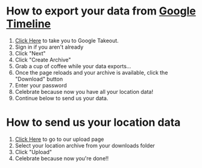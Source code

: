 # How to export your data from [Google Timeline](https://www.google.com/maps/timeline)

1. [Click Here](https://takeout.google.com/settings/takeout/custom/location_history) to take you to Google Takeout.
2. Sign in if you aren't already
3. Click "Next"
4. Click "Create Archive"
5. Grab a cup of coffee while your data exports...
6. Once the page reloads and your archive is available, click the "Download" button
7. Enter your password
8. Celebrate because now you have all your location data!
9. Continue below to send us your data.

# How to send us your location data
1. [Click Here](#) to go to our upload page
2. Select your location archive from your downloads folder
3. Click "Upload"
4. Celebrate because now you're done!! 